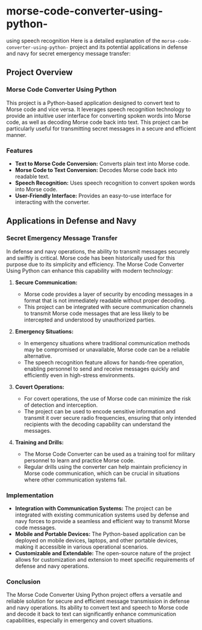 # morse-code-converter-using-python-
using speech recognition
Here is a detailed explanation of the `morse-code-converter-using-python-` project and its potential applications in defense and navy for secret emergency message transfer:

## Project Overview

### Morse Code Converter Using Python
This project is a Python-based application designed to convert text to Morse code and vice versa. It leverages speech recognition technology to provide an intuitive user interface for converting spoken words into Morse code, as well as decoding Morse code back into text. This project can be particularly useful for transmitting secret messages in a secure and efficient manner.

### Features
- **Text to Morse Code Conversion:** Converts plain text into Morse code.
- **Morse Code to Text Conversion:** Decodes Morse code back into readable text.
- **Speech Recognition:** Uses speech recognition to convert spoken words into Morse code.
- **User-Friendly Interface:** Provides an easy-to-use interface for interacting with the converter.

## Applications in Defense and Navy

### Secret Emergency Message Transfer
In defense and navy operations, the ability to transmit messages securely and swiftly is critical. Morse code has been historically used for this purpose due to its simplicity and efficiency. The Morse Code Converter Using Python can enhance this capability with modern technology:

1. **Secure Communication:**
   - Morse code provides a layer of security by encoding messages in a format that is not immediately readable without proper decoding.
   - This project can be integrated with secure communication channels to transmit Morse code messages that are less likely to be intercepted and understood by unauthorized parties.

2. **Emergency Situations:**
   - In emergency situations where traditional communication methods may be compromised or unavailable, Morse code can be a reliable alternative.
   - The speech recognition feature allows for hands-free operation, enabling personnel to send and receive messages quickly and efficiently even in high-stress environments.

3. **Covert Operations:**
   - For covert operations, the use of Morse code can minimize the risk of detection and interception.
   - The project can be used to encode sensitive information and transmit it over secure radio frequencies, ensuring that only intended recipients with the decoding capability can understand the messages.

4. **Training and Drills:**
   - The Morse Code Converter can be used as a training tool for military personnel to learn and practice Morse code.
   - Regular drills using the converter can help maintain proficiency in Morse code communication, which can be crucial in situations where other communication systems fail.

### Implementation
- **Integration with Communication Systems:** The project can be integrated with existing communication systems used by defense and navy forces to provide a seamless and efficient way to transmit Morse code messages.
- **Mobile and Portable Devices:** The Python-based application can be deployed on mobile devices, laptops, and other portable devices, making it accessible in various operational scenarios.
- **Customizable and Extendable:** The open-source nature of the project allows for customization and extension to meet specific requirements of defense and navy operations.

### Conclusion
The Morse Code Converter Using Python project offers a versatile and reliable solution for secure and efficient message transmission in defense and navy operations. Its ability to convert text and speech to Morse code and decode it back to text can significantly enhance communication capabilities, especially in emergency and covert situations.
